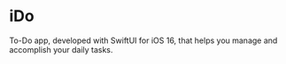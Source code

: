 # iDo
To-Do app, developed with SwiftUI for iOS 16, that helps you manage and accomplish your daily tasks.
